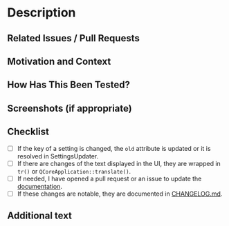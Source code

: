 <!--- We squash and merge pull requests, so the title of the PR will be the title of the merge commit -->
<!--- Please follow https://www.conventionalcommits.org/ in the title --->

# Description

<!--- Describe your changes in detail -->

## Related Issues / Pull Requests

<!--- If your PR fixes/resolves one or more issues, or is related to
    another PR, link to them here. -->
<!--- See: https://docs.github.com/en/free-pro-team@latest/github/managing-your-work-on-github/linking-a-pull-request-to-an-issue#linking-a-pull-request-to-an-issue-using-a-keyword --->

## Motivation and Context

<!--- Why is this change required? What problem does it solve? -->

## How Has This Been Tested?

<!--- Tested on which OS(s)? Tested on light/dark system theme? -->

## Screenshots (if appropriate)

## Checklist

<!--- Go over all the following points, and put an `x` in all
     the boxes that apply. -->
<!--- You can open a pull request before all these are done, but
     they should be done before getting merged. -->

- [ ] If the key of a setting is changed, the `old` attribute is updated or it is
      resolved in SettingsUpdater.
- [ ] If there are changes of the text displayed in the UI, they are wrapped in `tr()`
      or `QCoreApplication::translate()`.
- [ ] If needed, I have opened a pull request or an issue to update the
      [documentation](http://jmuelbert.github.io/qt_conan_boilerplate_template/).
- [ ] If these changes are notable, they are documented in
      [CHANGELOG.md](https://github.com/jmuelbert/qt_conan_boilerplate_template/blob/master/CHANGELOG.md).

## Additional text

<!--- Anything else you want to say. For example, mention
 the translators if the translations need to be updated. --->
